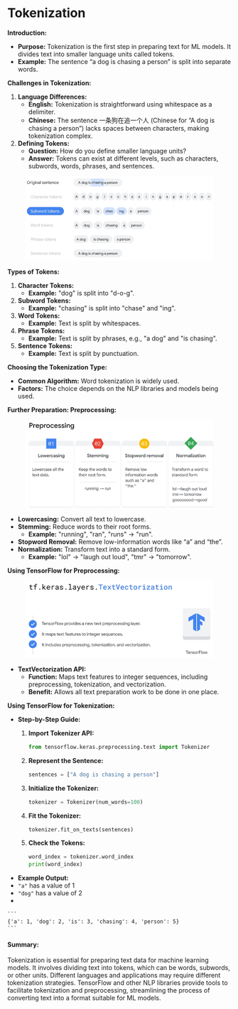 # Tokenization

**Introduction:**

* **Purpose:** Tokenization is the first step in preparing text for ML models. It divides text into smaller language units called tokens.
* **Example:** The sentence “a dog is chasing a person” is split into separate words.

**Challenges in Tokenization:**

1. **Language Differences:**
   * **English:** Tokenization is straightforward using whitespace as a delimiter.
   * **Chinese:** The sentence 一条狗在追一个人 (Chinese for “A dog is chasing a person”) lacks spaces between characters, making tokenization complex.
2. **Defining Tokens:**
   * **Question:** How do you define smaller language units?
   * **Answer:** Tokens can exist at different levels, such as characters, subwords, words, phrases, and sentences.

<figure><img src="../.gitbook/assets/image (1) (1) (1) (1).png" alt=""><figcaption></figcaption></figure>

**Types of Tokens:**

1. **Character Tokens:**
   * **Example:** "dog" is split into "d-o-g".
2. **Subword Tokens:**
   * **Example:** "chasing" is split into "chase" and "ing".
3. **Word Tokens:**
   * **Example:** Text is split by whitespaces.
4. **Phrase Tokens:**
   * **Example:** Text is split by phrases, e.g., "a dog" and "is chasing".
5. **Sentence Tokens:**
   * **Example:** Text is split by punctuation.

**Choosing the Tokenization Type:**

* **Common Algorithm:** Word tokenization is widely used.
* **Factors:** The choice depends on the NLP libraries and models being used.

**Further Preparation: Preprocessing:**

<figure><img src="../.gitbook/assets/image (2) (1) (1) (1).png" alt=""><figcaption></figcaption></figure>

* **Lowercasing:** Convert all text to lowercase.
* **Stemming:** Reduce words to their root forms.
  * **Example:** "running", "ran", "runs" -> "run".
* **Stopword Removal:** Remove low-information words like “a” and “the”.
* **Normalization:** Transform text into a standard form.
  * **Example:** "lol" -> "laugh out loud", "tmr" -> "tomorrow".

**Using TensorFlow for Preprocessing:**

<figure><img src="../.gitbook/assets/image (3) (1) (1) (1).png" alt=""><figcaption></figcaption></figure>

* **TextVectorization API:**
  * **Function:** Maps text features to integer sequences, including preprocessing, tokenization, and vectorization.
  * **Benefit:** Allows all text preparation work to be done in one place.

**Using TensorFlow for Tokenization:**

* **Step-by-Step Guide:**
  1.  **Import Tokenizer API:**

      ```python
      from tensorflow.keras.preprocessing.text import Tokenizer
      ```
  2.  **Represent the Sentence:**

      ```python
      sentences = ["A dog is chasing a person"]
      ```
  3.  **Initialize the Tokenizer:**

      ```python
      tokenizer = Tokenizer(num_words=100)
      ```
  4.  **Fit the Tokenizer:**

      ```python
      tokenizer.fit_on_texts(sentences)
      ```
  5.  **Check the Tokens:**

      ```python
      word_index = tokenizer.word_index
      print(word_index)
      ```
* **Example Output:**
* `"a"` has a value of 1
* `"dog"` has a value of 2
*

    ```
    {'a': 1, 'dog': 2, 'is': 3, 'chasing': 4, 'person': 5}
    ```

#### Summary:

Tokenization is essential for preparing text data for machine learning models. It involves dividing text into tokens, which can be words, subwords, or other units. Different languages and applications may require different tokenization strategies. TensorFlow and other NLP libraries provide tools to facilitate tokenization and preprocessing, streamlining the process of converting text into a format suitable for ML models.
